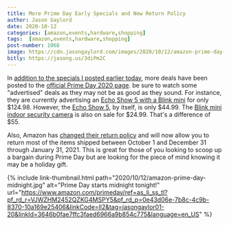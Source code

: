 ```yaml
---
title: More Prime Day Early Specials and New Return Policy
author: Jason Gaylord
date: 2020-10-12
categories: [amazon,events,hardware,shopping]
tags:  [amazon,events,hardware,shopping]
post-number: 1068
image: https://cdn.jasongaylord.com/images/2020/10/12/amazon-prime-day-midnight.jpg
bitly: https://jasong.us/3diPm2C
---
```


In [addition to the specials I posted earlier today](https://jasong.us/3dlK6vi), more deals have been posted to the [official Prime Day 2020 page](https://www.amazon.com/primeday/ref=as_li_ss_tl?pf_rd_r=VJWZHM2452QZKG4MSPY5&pf_rd_p=0e43d06e-7b8c-4c9b-8370-10a169e25406&linkCode=ll2&tag=jasongaylor01-20&linkId=3646b0fae7ffc3faed6966a9b854c775&language=en_US). be sure to watch some "advertised" deals as they may not be as good as they sound. For instance, they are currently advertising an [Echo Show 5 with a Blink mini](https://www.amazon.com/Charcoal-Indoor-Security-Camera-Detection/dp/B086P992GD/ref=as_li_ss_tl?smid=ATVPDKIKX0DER&linkCode=ll1&tag=jasongaylor01-20&linkId=6fc3f606fe1c9b0b8a1d76756a75f030&language=en_US) for only $124.98. However, the [Echo Show 5](https://www.amazon.com/dp/B07HZLHPKP/ref=as_li_ss_tl?pf_rd_r=BNGMQPXEJQXST0D9GZWE&pf_rd_m=ATVPDKIKX0DER&pf_rd_t=HighVelocityEvent&pf_rd_i=primeday_1_desktop&pf_rd_s=slot-22&pd_rd_i=B07HZLHPKP&linkCode=ll1&tag=jasongaylor01-20&linkId=cac7a1d13cdf0b008b6e2992e5e346db&language=en_US), by itself, is only $44.99. The [Blink mini indoor security camera](https://www.amazon.com/dp/B07X6C9RMF/ref=as_li_ss_tl?ref=pdlu_pdp_bk&pf_rd_m=ATVPDKIKX0DER&pf_rd_s=slot-9&pf_rd_r=RJZD8BR4FPFTRTPEVWG4&pf_rd_t=0&pf_rd_p=284b0103-13bb-4ae0-bf74-f7851c086bc2&pf_rd_i=primeday&linkCode=ll1&tag=jasongaylor01-20&linkId=63115a585f5fda3a0d4bb390910a5c55&language=en_US) is also on sale for $24.99. That's a difference of $55. 

Also, Amazon has [changed their return policy](https://www.amazon.com/gp/help/customer/display.html/ref=as_li_ss_tl?nodeId=GKM69DUUYKQWKWX7&pf_rd_r=D1QJBDS044GR93PZDQ02&pf_rd_p=32174e92-203b-4ed7-b62c-c38455cf3913&linkCode=ll2&tag=jasongaylor01-20&linkId=b48997afd9e675655eaa2569c5319823&language=en_US) and will now allow you to return most of the items shipped between October 1 and December 31 through January 31, 2021. This is great for those of you looking to scoop up a bargain during Prime Day but are looking for the piece of mind knowing it may be a holiday gift.

{% include link-thumbnail.html path="2020/10/12/amazon-prime-day-midnight.jpg" alt="Prime Day starts midnight tonight!" url="https://www.amazon.com/primeday/ref=as_li_ss_tl?pf_rd_r=VJWZHM2452QZKG4MSPY5&pf_rd_p=0e43d06e-7b8c-4c9b-8370-10a169e25406&linkCode=ll2&tag=jasongaylor01-20&linkId=3646b0fae7ffc3faed6966a9b854c775&language=en_US" %}